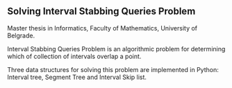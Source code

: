 ## Solving Interval Stabbing Queries Problem

Master thesis in Informatics, Faculty of Mathematics, University of Belgrade.

Interval Stabbing Queries Problem is an algorithmic problem for determining which of collection of intervals overlap a point.

Three data structures for solving this problem are implemented in Python:
Interval tree, Segment Tree and Interval Skip list.
